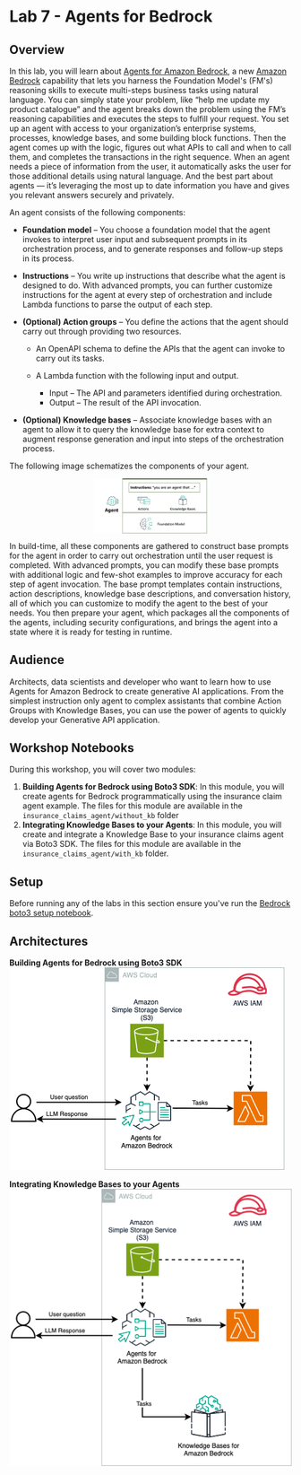 # Lab 7 - Agents for Bedrock

## Overview

In this lab, you will learn about [Agents for Amazon Bedrock](https://aws.amazon.com/bedrock/agents/), a new [Amazon Bedrock](https://aws.amazon.com/bedrock/) capability that lets you harness the Foundation Model's (FM's) reasoning skills to execute multi-steps business tasks using natural language. You can simply state your problem, like “help me update my product catalogue” and the agent breaks down the problem using the FM’s reasoning capabilities and executes the steps to fulfill your request. You set up an agent with access to your organization’s enterprise systems, processes, knowledge bases, and some building block functions. Then the agent comes up with the logic, figures out what APIs to call and when to call them, and completes the transactions in the right sequence. When an agent needs a piece of information from the user, it automatically asks the user for those additional details using natural language. And the best part about agents — it’s leveraging the most up to date information you have and gives you relevant answers securely and privately. 

An agent consists of the following components:

* **Foundation model** – You choose a foundation model that the agent invokes to interpret user input and subsequent prompts in its orchestration process, and to generate responses and follow-up steps in its process.
* **Instructions** – You write up instructions that describe what the agent is designed to do. With advanced prompts, you can further customize instructions for the agent at every step of orchestration and include Lambda functions to parse the output of each step.
* **(Optional) Action groups** – You define the actions that the agent should carry out through providing two resources.
    
    * An OpenAPI schema to define the APIs that the agent can invoke to carry out its tasks.
    * A Lambda function with the following input and output.

        * Input – The API and parameters identified during orchestration.
        * Output – The result of the API invocation.
      
* **(Optional) Knowledge bases** – Associate knowledge bases with an agent to allow it to query the knowledge base for extra context to augment response generation and input into steps of the orchestration process.


The following image schematizes the components of your agent.

<img src="./images/90-agents_components.png" style="width:40%;display:block;margin: 0 auto;">

In build-time, all these components are gathered to construct base prompts for the agent in order to carry out orchestration until the user request is completed. With advanced prompts, you can modify these base prompts with additional logic and few-shot examples to improve accuracy for each step of agent invocation. The base prompt templates contain instructions, action descriptions, knowledge base descriptions, and conversation history, all of which you can customize to modify the agent to the best of your needs. You then prepare your agent, which packages all the components of the agents, including security configurations, and brings the agent into a state where it is ready for testing in runtime.


## Audience

Architects, data scientists and developer who want to learn how to use Agents for Amazon Bedrock to create generative AI applications. 
From the simplest instruction only agent to complex assistants that combine Action Groups with Knowledge Bases, you can use the power of agents to quickly develop your Generative API application.

## Workshop Notebooks
During this workshop, you will cover two modules:

1. **Building Agents for Bedrock using Boto3 SDK**: In this module, you will create agents for Bedrock programmatically using the insurance claim agent example. The files for this module are available in the `insurance_claims_agent/without_kb` folder
2. **Integrating Knowledge Bases to your Agents**: In this module, you will create and integrate a Knowledge Base to your insurance claims agent via Boto3 SDK. The files for this module are available in the `insurance_claims_agent/with_kb` folder.


## Setup
Before running any of the labs in this section ensure you've run the [Bedrock boto3 setup notebook](../00_Intro/bedrock_boto3_setup.ipynb#Prerequisites).


## Architectures

**Building Agents for Bedrock using Boto3 SDK**
![Bedrock](./images/92-agent-architecture.png)

**Integrating Knowledge Bases to your Agents**
![Bedrock](./images/93-agent-architecture.png)